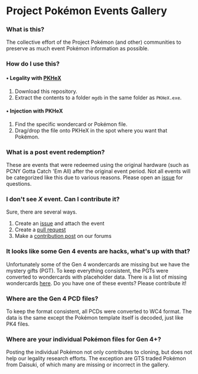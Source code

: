 # Project Pokémon Events Gallery

### What is this?
The collective effort of the Project Pokémon (and other) communities to preserve as much event Pokémon information as possible.

### How do I use this?
#### • Legality with [PKHeX](https://projectpokemon.org/home/files/file/1-pkhex/)
1. Download this repository.
1. Extract the contents to a folder `mgdb` in the same folder as `PKHeX.exe`.

#### • Injection with PKHeX
1. Find the specific wondercard or Pokémon file.
1. Drag/drop the file onto PKHeX in the spot where you want that Pokémon.

### What is a post event redemption?
These are events that were redeemed using the original hardware (such as PCNY Gotta Catch 'Em All) after the original event period.
Not all events will be categorized like this due to various reasons. Please open an [issue](https://github.com/projectpokemon/EventsGallery/issues/new) for questions.

### I don't see _X_ event. Can I contribute it?
Sure, there are several ways.
1. Create an [issue](https://github.com/projectpokemon/EventsGallery/issues/new) and attach the event
1. Create a [pull request](https://github.com/projectpokemon/EventsGallery/compare)
1. Make a [contribution post](https://projectpokemon.org/home/forums/forum/64-event-contributions/) on our forums

### It looks like some Gen 4 events are hacks, what's up with that?
Unfortunately some of the Gen 4 wondercards are missing but we have the mystery gifts (PGT).
To keep everything consistent, the PGTs were converted to wondercards with placeholder data.
There is a list of missing wondercards [here](https://rebrand.ly/missib7ab).
Do you have one of these events? Please contribute it!

### Where are the Gen 4 PCD files?
To keep the format consistent, all PCDs were converted to WC4 format.
The data is the same except the Pokémon template itself is decoded, just like PK4 files.

### Where are your individual Pokémon files for Gen 4+?
Posting the individual Pokémon not only contributes to cloning, but does not help our legality research efforts.
The exception are GTS traded Pokémon from Daisuki, of which many are missing or incorrect in the gallery.
